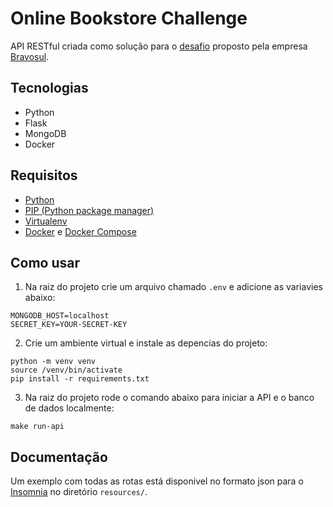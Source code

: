 # Online Bookstore Challenge

API RESTful criada como solução para o [desafio](https://github.com/bravosul/back-end-challenge) proposto pela empresa [Bravosul](https://bravosul.com.br/).

## Tecnologias
- Python
- Flask
- MongoDB
- Docker


## Requisitos
- [Python](https://www.python.org/)
- [PIP (Python package manager)](https://pypi.org/project/pip/)
- [Virtualenv](https://packaging.python.org/key_projects/#virtualenv)
- [Docker](https://docs.docker.com/desktop/) e [Docker Compose](https://docs.docker.com/compose/install/)


## Como usar
1. Na raiz do projeto crie um arquivo chamado ```.env``` e adicione as variavies abaixo:
```
MONGODB_HOST=localhost
SECRET_KEY=YOUR-SECRET-KEY
```
2. Crie um ambiente virtual e instale as depencias do projeto:

```
python -m venv venv
source /venv/bin/activate
pip install -r requirements.txt
```

3. Na raiz do projeto rode o comando abaixo para iniciar a API e o banco de dados localmente:
```
make run-api
```

## Documentação
Um exemplo com todas as rotas está disponivel no formato json para o [Insomnia](https://insomnia.rest/) no diretório ```resources/```.

